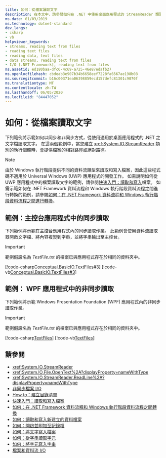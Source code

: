 ```yaml
---
title: 如何：從檔案讀取文字
description: 在本文中，請參閱如何在 .NET 中使用桌面應用程式的 StreamReader 類別，以同步或非同步方式從文字檔讀取文字的範例。
ms.date: 01/03/2019
ms.technology: dotnet-standard
dev_langs:
- csharp
- vb
helpviewer_keywords:
- streams, reading text from files
- reading text files
- reading data, text files
- data streams, reading text from files
- I/O [.NET Framework], reading text from files
ms.assetid: ed180baa-dfc6-4c69-a725-46e87edafb27
ms.openlocfilehash: cbdeab3e907b34b6658eef7228fa6567ae198b08
ms.sourcegitcommit: b16c00371ea06398859ecd157defc81301c9070f
ms.translationtype: MT
ms.contentlocale: zh-TW
ms.lasthandoff: 06/05/2020
ms.locfileid: "84447052"
---
```

# <a name="how-to-read-text-from-a-file"></a>如何：從檔案讀取文字
下列範例將示範如何以同步和非同步方式，從使用適用於桌面應用程式的 .NET 之文字檔讀取文字。 在這兩個範例中，當您建立 <xref:System.IO.StreamReader> 類別的執行個體時，會提供檔案的相對路徑或絕對路徑。
  
> [!NOTE]
> 由於 Windows 執行階段提供不同的資料流類型來讀取和寫入檔案，因此這些程式碼不適用於 Universal Windows (UWP) 應用程式的開發工作。 如需說明如何從 UWP 應用程式中的檔案讀取文字的範例，請參閱[快速入門：讀取和寫入](https://docs.microsoft.com/previous-versions/windows/apps/hh758325(v=win.10))檔案。 如需示範如何在 .NET Framework 資料流程和 Windows 執行階段資料流程之間進行轉換的範例，請參閱[如何：在 .NET Framework 資料流程和 Windows 執行階段資料流程之間進行轉換](how-to-convert-between-dotnet-streams-and-winrt-streams.md)。  
  
## <a name="example-synchronous-read-in-a-console-app"></a>範例：主控台應用程式中的同步讀取  
下列範例將示範在主控台應用程式內的同步讀取作業。 此範例會使用資料流讀取器開啟文字檔、將內容複製到字串，並將字串輸出至主控台。  
  
> [!IMPORTANT]
> 範例假設名為 *TestFile.txt* 的檔案已與應用程式存在於相同的資料夾中。  

 [!code-csharp[Conceptual.BasicIO.TextFiles#3](../../../samples/snippets/csharp/VS_Snippets_CLR/conceptual.basicio.textfiles/cs/source3.cs#3)]
 [!code-vb[Conceptual.BasicIO.TextFiles#3](../../../samples/snippets/visualbasic/VS_Snippets_CLR/conceptual.basicio.textfiles/vb/source3.vb#3)]  
  
## <a name="example-asynchronous-read-in-a-wpf-app"></a>範例： WPF 應用程式中的非同步讀取
 下列範例將示範 Windows Presentation Foundation (WPF) 應用程式內的非同步讀取作業。  
  
> [!IMPORTANT]
> 範例假設名為 *TestFile.txt* 的檔案已與應用程式存在於相同的資料夾中。  

 [!code-csharp[TextFiles](../../../samples/snippets/csharp/VS_Snippets_Wpf/TextFiles/MainWindow.xaml.cs)]
 [!code-vb[TextFiles](../../../samples/snippets/visualbasic/VS_Snippets_Wpf/TextFiles/MainWindow.xaml.vb)]  
  
## <a name="see-also"></a>請參閱

- <xref:System.IO.StreamReader>  
- <xref:System.IO.File.OpenText%2A?displayProperty=nameWithType>  
- <xref:System.IO.StreamReader.ReadLine%2A?displayProperty=nameWithType>  
- [非同步檔案 I/O](asynchronous-file-i-o.md)  
- [How to：建立目錄清單](https://docs.microsoft.com/previous-versions/dotnet/netframework-4.0/5cf8zcfh(v=vs.100))  
- [快速入門：讀取和寫入檔案](https://docs.microsoft.com/previous-versions/windows/apps/hh758325%28v=win.10%29)  
- [如何：在 .NET Framework 資料流程和 Windows 執行階段資料流程之間轉換](how-to-convert-between-dotnet-streams-and-winrt-streams.md)  
- [如何：讀取和寫入新建立的資料檔案](how-to-read-and-write-to-a-newly-created-data-file.md)  
- [如何：開啟並附加至記錄檔](how-to-open-and-append-to-a-log-file.md)  
- [如何：將文字寫入檔案](how-to-write-text-to-a-file.md)  
- [如何：從字串讀取字元](how-to-read-characters-from-a-string.md)  
- [如何：將字元寫入字串](how-to-write-characters-to-a-string.md)  
- [檔案和資料流 I/O](index.md)
